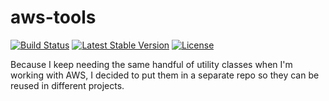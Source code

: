 # aws-tools

[![Build Status](https://travis-ci.org/dulo-tech/aws-tools.svg?branch=master)](https://travis-ci.org/dulo-tech/aws-tools)
[![Latest Stable Version](https://poser.pugx.org/dulo-tech/aws-tools/v/stable.svg)](https://packagist.org/packages/dulo-tech/aws-tools)
[![License](https://poser.pugx.org/dulo-tech/aws-tools/license.svg)](https://packagist.org/packages/dulo-tech/aws-tools)

Because I keep needing the same handful of utility classes when I'm working with AWS, I decided to put them in a separate repo so they can be reused in different projects.

